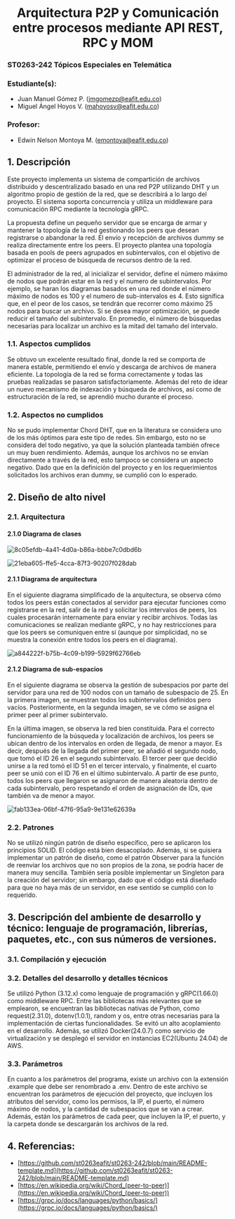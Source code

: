 <div align="center">

# Arquitectura P2P y Comunicación entre procesos mediante API REST, RPC y MOM

</div>

### ST0263-242 Tópicos Especiales en Telemática

### Estudiante(s):
- Juan Manuel Gómez P. (jmgomezp@eafit.edu.co)
- Miguel Ángel Hoyos V. (mahoyosv@eafit.edu.co)

### Profesor:
- Edwin Nelson Montoya M. (emontoya@eafit.edu.co)

## 1. Descripción

Este proyecto implementa un sistema de compartición de archivos distribuido y descentralizado basado en una red P2P utilizando DHT y un algoritmo propio de gestión de la red, que se describirá a lo largo del proyecto. El sistema soporta concurrencia y utiliza un middleware para comunicación RPC mediante la tecnología gRPC.

La propuesta define un pequeño servidor que se encarga de armar y mantener la topología de la red gestionando los peers que desean registrarse o abandonar la red. El envío y recepción de archivos dummy se realiza directamente entre los peers. El proyecto plantea una topología basada en pools de peers agrupados en subintervalos, con el objetivo de optimizar el proceso de búsqueda de recursos dentro de la red.

El administrador de la red, al inicializar el servidor, define el número máximo de nodos que podrán estar en la red y el numero de subintervalos. Por ejemplo, se haran los diagramas basados en una red donde el número máximo de nodos es 100 y el numero de sub-intervalos es 4. Esto significa que, en el peor de los casos, se tendrán que recorrer como máximo 25 nodos para buscar un archivo. Si se desea mayor optimización, se puede reducir el tamaño del subintervalo. En promedio, el número de búsquedas necesarias para localizar un archivo es la mitad del tamaño del intervalo.

### 1.1. Aspectos cumplidos

Se obtuvo un excelente resultado final, donde la red se comporta de manera estable, permitiendo el envío y descarga de archivos de manera eficiente. La topología de la red se forma correctamente y todas las pruebas realizadas se pasaron satisfactoriamente. Además del reto de idear un nuevo mecanismo de indexación y búsqueda de archivos, así como de estructuración de la red, se aprendió mucho durante el proceso.

### 1.2. Aspectos no cumplidos

No se pudo implementar Chord DHT, que en la literatura se considera uno de los más óptimos para este tipo de redes. Sin embargo, esto no se considera del todo negativo, ya que la solución planteada también ofrece un muy buen rendimiento. Además, aunque los archivos no se envían directamente a través de la red, esto tampoco se considera un aspecto negativo. Dado que en la definición del proyecto y en los requerimientos solicitados los archivos eran dummy, se cumplió con lo esperado.

## 2. Diseño de alto nivel

### 2.1. Arquitectura

#### 2.1.0 Diagrama de clases

![8c05efdb-4a41-4d0a-b86a-bbbe7c0dbd6b](https://github.com/user-attachments/assets/52eeae76-224b-49a0-9fea-8d6fb3890f2c)

![21eba605-ffe5-4cca-87f3-90207f028dab](https://github.com/user-attachments/assets/c126ff84-4e87-4cf4-9492-853a2ce84b4a)

#### 2.1.1 Diagrama de arquitectura 
En el siguiente diagrama simplificado de la arquitectura, se observa cómo todos los peers están conectados al servidor para ejecutar funciones como registrarse en la red, salir de la red y solicitar los intervalos de peers, los cuales procesarán internamente para enviar y recibir archivos. Todas las comunicaciones se realizan mediante gRPC, y no hay restricciones para que los peers se comuniquen entre sí (aunque por simplicidad, no se muestra la conexión entre todos los peers en el diagrama).

![a844222f-b75b-4c09-b199-5929f62766eb](https://github.com/user-attachments/assets/00c0e4b3-72cd-4432-8610-aedb0fe3c284)

#### 2.1.2 Diagrama de sub-espacios 
En el siguiente diagrama se observa la gestión de subespacios por parte del servidor para una red de 100 nodos con un tamaño de subespacio de 25. En la primera imagen, se muestran todos los subintervalos definidos pero vacíos. Posteriormente, en la segunda imagen, se ve cómo se asigna el primer peer al primer subintervalo.

En la última imagen, se observa la red bien constituida. Para el correcto funcionamiento de la búsqueda y localización de archivos, los peers se ubican dentro de los intervalos en orden de llegada, de menor a mayor. Es decir, después de la llegada del primer peer, se añadió el segundo nodo, que tomó el ID 26 en el segundo subintervalo. El tercer peer que decidió unirse a la red tomó el ID 51 en el tercer intervalo, y finalmente, el cuarto peer se unió con el ID 76 en el último subintervalo. A partir de ese punto, todos los peers que llegaron se asignaron de manera aleatoria dentro de cada subintervalo, pero respetando el orden de asignación de IDs, que también va de menor a mayor.

![fab133ea-06bf-47f6-95a9-9e131e62639a](https://github.com/user-attachments/assets/b231d9e2-1108-40d7-a7a9-9db9e265b0dd)

### 2.2. Patrones

No se utilizó ningún patrón de diseño específico, pero se aplicaron los principios SOLID. El código está bien desacoplado. Además, si se quisiera implementar un patrón de diseño, como el patrón Observer para la función de reenviar los archivos que no son propios de la zona, se podría hacer de manera muy sencilla. También sería posible implementar un Singleton para la creación del servidor; sin embargo, dado que el código está diseñado para que no haya más de un servidor, en ese sentido se cumplió con lo requerido.

## 3. Descripción del ambiente de desarrollo y técnico: lenguaje de programación, librerías, paquetes, etc., con sus números de versiones.

### 3.1. Compilación y ejecución

### 3.2. Detalles del desarrollo y detalles técnicos

Se utilizó Python (3.12.x) como lenguaje de programación y gRPC(1.66.0) como middleware RPC. Entre las bibliotecas más relevantes que se emplearon, se encuentran las bibliotecas nativas de Python, como request(2.31.0), dotenv(1.0.1), random y os, entre otras necesarias para la implementación de ciertas funcionalidades. Se evitó un alto acoplamiento en el desarrollo. Además, se utilizó Docker(24.0.7) como servicio de virtualización y se desplegó el servidor en instancias EC2(Ubuntu 24.04) de AWS.

### 3.3. Parámetros

En cuanto a los parámetros del programa, existe un archivo con la extensión .example que debe ser renombrado a .env. Dentro de este archivo se encuentran los parámetros de ejecución del proyecto, que incluyen los atributos del servidor, como los permisos, la IP, el puerto, el número máximo de nodos, y la cantidad de subespacios que se van a crear. Además, están los parámetros de cada peer, que incluyen la IP, el puerto, y la carpeta donde se descargarán los archivos de la red.

## 4. Referencias:
- [https://github.com/st0263eafit/st0263-242/blob/main/README-template.md](https://github.com/st0263eafit/st0263-242/blob/main/README-template.md)
- [https://en.wikipedia.org/wiki/Chord_(peer-to-peer)](https://en.wikipedia.org/wiki/Chord_(peer-to-peer))
- [https://grpc.io/docs/languages/python/basics/](https://grpc.io/docs/languages/python/basics/)
